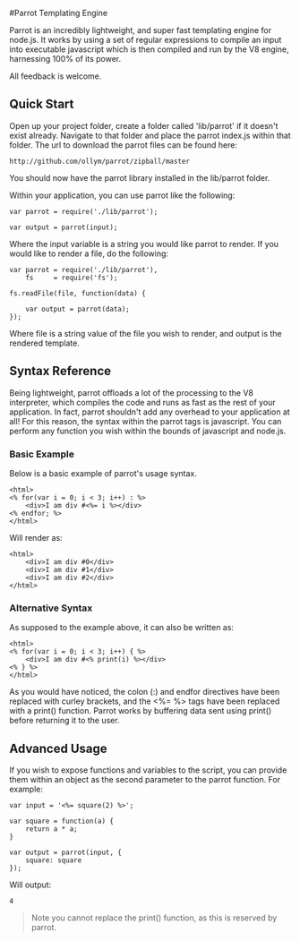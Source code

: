 #Parrot Templating Engine

Parrot is an incredibly lightweight, and super fast templating engine for node.js. It works by using a set of regular expressions to compile an input into executable javascript which is then compiled and run by the V8 engine, harnessing 100% of its power.

All feedback is welcome.

## Quick Start

Open up your project folder, create a folder called 'lib/parrot' if it doesn't exist already. Navigate to that folder and place the parrot index.js within that folder. The url to download the parrot files can be found here:

	http://github.com/ollym/parrot/zipball/master
	
You should now have the parrot library installed in the lib/parrot folder.

Within your application, you can use parrot like the following:

	var parrot = require('./lib/parrot');
	
	var output = parrot(input);
	
Where the input variable is a string you would like parrot to render. If you would like to render a file, do the following:

	var parrot = require('./lib/parrot'),
		fs     = require('fs');
		
	fs.readFile(file, function(data) {
		
		var output = parrot(data);	
	});
	
Where file is a string value of the file you wish to render, and output is the rendered template.

## Syntax Reference

Being lightweight, parrot offloads a lot of the processing to the V8 interpreter, which compiles the code and runs as fast as the rest of your application. In fact, parrot shouldn't add any overhead to your application at all! For this reason, the syntax within the parrot tags is javascript. You can perform any function you wish within the bounds of javascript and node.js.

### Basic Example
Below is a basic example of parrot's usage syntax.
	
	<html>
	<% for(var i = 0; i < 3; i++) : %>
		<div>I am div #<%= i %></div>
	<% endfor; %>
	</html>

Will render as:

	<html>
		<div>I am div #0</div>
		<div>I am div #1</div>
		<div>I am div #2</div>
	</html>
	
### Alternative Syntax
As supposed to the example above, it can also be written as:

	<html>
	<% for(var i = 0; i < 3; i++) { %>
		<div>I am div #<% print(i) %></div>
	<% } %>
	</html>
	
As you would have noticed, the colon (:) and endfor directives have been replaced with curley brackets, and the <%= %> tags have been replaced with a print() function. Parrot works by buffering data sent using print() before returning it to the user.

## Advanced Usage
If you wish to expose functions and variables to the script, you can provide them within an object as the second parameter to the parrot function. For example:

	var input = '<%= square(2) %>';

	var square = function(a) {
		return a * a;
	}
	
	var output = parrot(input, {
		square: square
	});
	
Will output:

	4

> Note you cannot replace the print() function, as this is reserved by parrot.